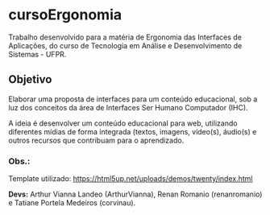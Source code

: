 # cursoErgonomia

Trabalho desenvolvido para a matéria de Ergonomia das Interfaces de Aplicações, do curso de Tecnologia em Análise e Desenvolvimento de Sistemas - UFPR.

## Objetivo

Elaborar uma proposta de interfaces para um conteúdo educacional, sob a luz dos conceitos da área de Interfaces Ser Humano Computador (IHC).

A ideia é desenvolver um conteúdo educacional para web, utilizando diferentes mídias de forma integrada (textos, imagens, vídeo(s), áudio(s) e outros recursos que contribuam para o aprendizado.

### Obs.:

Template utilizado: https://html5up.net/uploads/demos/twenty/index.html

**Devs:** Arthur Vianna Landeo (ArthurVianna), Renan Romanio (renanromanio) e Tatiane Portela Medeiros (corvinau).
